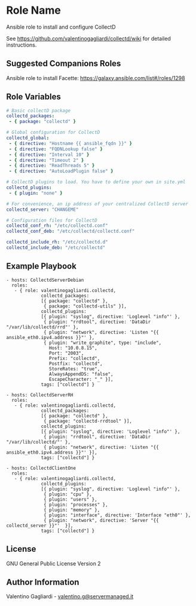 Role Name
========

Ansible role to install and configure CollectD

See https://github.com/valentinogagliardi/collectd/wiki for detailed instructions.

Suggested Companions Roles
------------

Ansible role to install Facette: https://galaxy.ansible.com/list#/roles/1298

Role Variables
--------------

```yaml
# Basic collectD package
collectd_packages:
 - { package: "collectd" }

# Global configuration for CollectD
collectd_global:
 - { directive: "Hostname {{ ansible_fqdn }}" }
 - { directive: "FQDNLookup false" }
 - { directive: "Interval 10" }
 - { directive: "Timeout 2" }
 - { directive: "ReadThreads 5" }
 - { directive: "AutoLoadPlugin false" }

# CollectD plugins to load. You have to define your own in site.yml
collectd_plugins:
 - { plugin: "none" }

# For convenience, an ip address of your centralized CollectD server
collectd_server: "CHANGEME"

# Configuration files for CollectD
collectd_conf_rh: "/etc/collectd.conf"
collectd_conf_deb: "/etc/collectd/collectd.conf"

collectd_include_rh: "/etc/collectd.d"
collectd_include_deb: "/etc/collectd"
```

Example Playbook
-------------------------

    - hosts: CollectdServerDebian
      roles:
       - { role: valentinogagliardi.collectd,
                 collectd_packages:
                 [{ package: "collectd" },
                  { package: "collectd-utils" }],
                 collectd_plugins:
                 [{ plugin: "syslog", directive: 'Loglevel "info"' },
                  { plugin: "rrdtool", directive: 'DataDir "/var/lib/collectd/rrd"' },
                  { plugin: "network", directive: 'Listen "{{ ansible_eth0.ipv4.address }}"' },
                  { plugin: "write_graphite", type: "include",
                    Host: "10.0.8.15",
                    Port: "2003",
                    Prefix: "collectd",
                    Postfix: "collectd",
                    StoreRates: "true",
                    AlwaysAppendDS: "false",
                    EscapeCharacter: "_" }],
                 tags: ["collectd"] }

    - hosts: CollectdServerRH
      roles:
       - { role: valentinogagliardi.collectd,
                 collectd_packages:
                 [{ package: "collectd" },
                  { package: "collectd-rrdtool" }],
                 collectd_plugins:
                 [{ plugin: "syslog", directive: 'Loglevel "info"' },
                  { plugin: "rrdtool", directive: 'DataDir "/var/lib/collectd/"' },
                  { plugin: "network", directive: 'Listen "{{ ansible_eth0.ipv4.address }}"' }],
                 tags: ["collectd"] }

    - hosts: CollectdClientOne
      roles:
       - { role: valentinogagliardi.collectd,
                 collectd_plugins:
                 [{ plugin: "syslog", directive: 'Loglevel "info"' },
                  { plugin: "cpu" },
                  { plugin: "users" },
                  { plugin: "processes" },
                  { plugin: "memory" },
                  { plugin: "interface", directive: 'Interface "eth0"' },
                  { plugin: "network", directive: 'Server "{{ collectd_server }}"'  }],
                 tags: ["collectd"] }

License
-------

GNU General Public License Version 2

Author Information
------------------

Valentino Gagliardi - valentino.g@servermanaged.it
